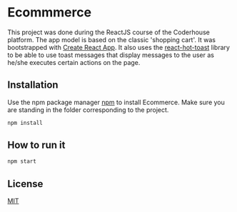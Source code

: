 # Ecommmerce
This project was done during the ReactJS course of the Coderhouse platform. The app model is based on the classic 'shopping cart'. 
It was bootstrapped with [Create React App](https://github.com/facebook/create-react-app).
It also uses the [react-hot-toast](https://github.com/timolins/react-hot-toast) library to be able to use toast messages that display messages to the user as he/she executes certain actions on the page. 

## Installation

Use the npm package manager [npm](https://www.npmjs.com/) to install Ecommerce. Make sure you are standing in the folder corresponding to the project.

```bash
npm install 
```

## How to run it

```bash
npm start
```

## License
[MIT](https://choosealicense.com/licenses/mit/)

